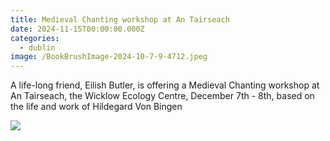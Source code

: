 ```yaml
---
title: Medieval Chanting workshop at An Tairseach
date: 2024-11-15T00:00:00.000Z
categories:
  - dublin
image: /BookBrushImage-2024-10-7-9-4712.jpeg
---
```


A life-long friend, Eilish Butler, is offering a Medieval Chanting workshop at An Tairseach, the Wicklow Ecology Centre, December 7th - 8th, based on the life and work of Hildegard Von Bingen

![](/BookBrushImage-2024-10-7-9-4712.jpeg)
